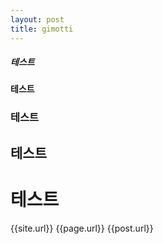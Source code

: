 ```yaml
---
layout: post
title: gimotti
---
```


##### 테스트
#### 테스트
### 테스트
## 테스트
# 테스트

<!-- ![테스트]({{"./images/testpic.png" | relative_url}}) 

-->

{{site.url}}
{{page.url}}
{{post.url}}